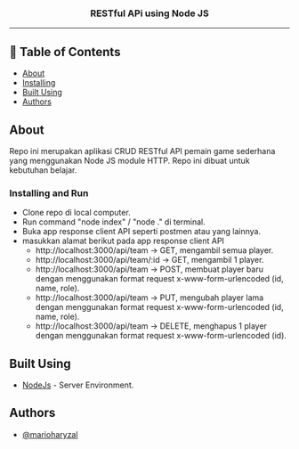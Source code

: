 <h3 align="center">RESTful APi using Node JS</h3>

---

## 📝 Table of Contents

-   [About](#about)
-   [Installing](#installing)
-   [Built Using](#built_using)
-   [Authors](#authors)

## About <a name = "about"></a>

Repo ini merupakan aplikasi CRUD RESTful API pemain game sederhana yang menggunakan Node JS module HTTP. Repo ini dibuat untuk kebutuhan belajar.

### Installing and Run <a name = "installing"></a>

-   Clone repo di local computer.
-   Run command "node index" / "node ." di terminal.
-   Buka app response client API seperti postmen atau yang lainnya.
-   masukkan alamat berikut pada app response client API
    -   http://localhost:3000/api/team -> GET, mengambil semua player.
    -   http://localhost:3000/api/team/:id -> GET, mengambil 1 player.
    -   http://localhost:3000/api/team -> POST, membuat player baru dengan menggunakan format request x-www-form-urlencoded (id, name, role).
    -   http://localhost:3000/api/team -> PUT, mengubah player lama dengan menggunakan format request x-www-form-urlencoded (id, name, role).
    -   http://localhost:3000/api/team -> DELETE, menghapus 1 player dengan menggunakan format request x-www-form-urlencoded (id).

## Built Using <a name = "built_using"></a>

-   [NodeJs](https://nodejs.org/en/) - Server Environment.

## Authors <a name = "authors"></a>

-   [@marioharyzal](https://github.com/marioharyzal)
